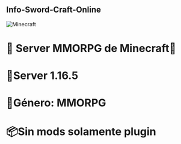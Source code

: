 ## Info-Sword-Craft-Online



![Minecraft](https://user-images.githubusercontent.com/98184310/201780012-c42f3979-958d-4fd9-af90-98ed25adebb0.jpg)


# 📜 Server MMORPG de Minecraft📜
# 🕌Server 1.16.5 
# 🌱Género: MMORPG 
# 📦Sin mods solamente plugin
